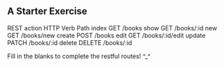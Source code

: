 ## A Starter Exercise

REST action     HTTP Verb    Path
index           GET          /books
show            GET          /books/:id
new             GET          /books/new
create          POST         /books
edit            GET          /books/:id/edit
update          PATCH        /books/:id
delete          DELETE       /books/:id

Fill in the blanks to complete the restful routes! ^_^

